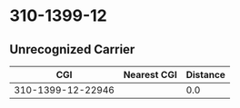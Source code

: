 # 310-1399-12
## Unrecognized Carrier


| CGI | Nearest CGI | Distance |
|-----|-------------|----------|
| 310-1399-12-22946 |  | 0.0 |
